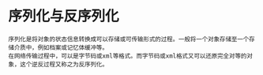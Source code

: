 序列化与反序列化
=========================
````
序列化是将对象的状态信息转换成可以存储或可传输形式的过程。一般将一个对象存储至一个存储介质中，例如档案或记忆体缓冲等。
在网络传输过程中，可以是字节码或xml等格式。而字节码或xml格式又可以还原完全对等的对象，这个逆反过程又称之为反序列化。
````